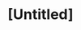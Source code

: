 ---
pid: ch57
title: "[Untitled]"
location_transcription: 
coordinates: "[-75.163199912044, 39.952780075446]"
zipcode: '19138'
gen_neighborhood: Northwest Philadelphia
neighborhood: West Oak Lane
outside_phl: 
age: '59'
age_range: 50-59
instagram: 
image_file_name: ch_57.jpg
proposal_transcription: |-
  Monuments ... when I think of the word my mind immediately goes to cemeteries and the monuments erected to the deceased. Do people understand that monuments (statues) were erected in memory/honor of people who were important at that time? Do people understand the history that elevated people to a place where some felt a monument necessary?
  My problem is not with monuments but with our failure to adequately teach the history surrounding a monument, to learn from that history and for individuals to emulate the qualities that allowed those individuals to rise up. Why have monuments if we fail to teach their significance? Or fail to apply lessons learned to our current knowledge to make a better history for us all.
  #history has its eyes on you
  #who tells your story
topic: History
topic_summary: '0'
type: Conceptual
keywords_other: 
credit: Marguerite Holliday
image_labels: 
twitter: 
facebook: 
permalink: "/monuments/ch57/"
layout: item-page
---